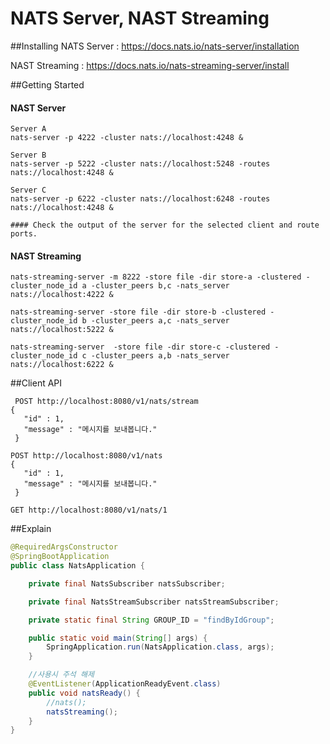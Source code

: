 NATS Server, NAST Streaming
===================

##Installing
NATS Server : https://docs.nats.io/nats-server/installation

NAST Streaming : https://docs.nats.io/nats-streaming-server/install

##Getting Started
#### NAST Server
~~~
Server A
nats-server -p 4222 -cluster nats://localhost:4248 &

Server B
nats-server -p 5222 -cluster nats://localhost:5248 -routes nats://localhost:4248 &

Server C
nats-server -p 6222 -cluster nats://localhost:6248 -routes nats://localhost:4248 &

#### Check the output of the server for the selected client and route ports.
~~~
#### NAST Streaming
~~~
nats-streaming-server -m 8222 -store file -dir store-a -clustered -cluster_node_id a -cluster_peers b,c -nats_server nats://localhost:4222 &

nats-streaming-server -store file -dir store-b -clustered -cluster_node_id b -cluster_peers a,c -nats_server nats://localhost:5222 &

nats-streaming-server  -store file -dir store-c -clustered -cluster_node_id c -cluster_peers a,b -nats_server nats://localhost:6222 &
~~~

##Client API
~~~
 POST http://localhost:8080/v1/nats/stream
{
   "id" : 1,
   "message" : "메시지를 보내봅니다."
 }
~~~
~~~
POST http://localhost:8080/v1/nats
{
   "id" : 1,
   "message" : "메시지를 보내봅니다."
 }
~~~
~~~
GET http://localhost:8080/v1/nats/1
~~~

##Explain
~~~java
@RequiredArgsConstructor
@SpringBootApplication
public class NatsApplication {

	private final NatsSubscriber natsSubscriber;

	private final NatsStreamSubscriber natsStreamSubscriber;

	private static final String GROUP_ID = "findByIdGroup";

	public static void main(String[] args) {
		SpringApplication.run(NatsApplication.class, args);
	}

    //사용시 주석 해제 
	@EventListener(ApplicationReadyEvent.class)
	public void natsReady() {
		//nats();
		natsStreaming();
	}
}
~~~
